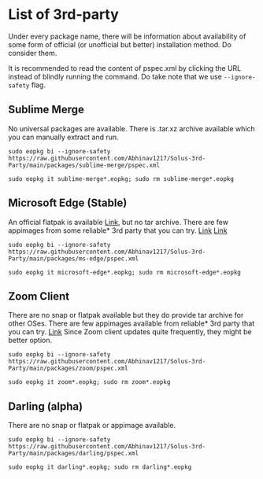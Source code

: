 # List of 3rd-party  

Under every package name, there will be information about availability of some form of official (or unofficial but better) installation method. Do consider them.

It is recommended to read the content of pspec.xml by clicking the URL instead of blindly running the command. Do take note that we use `--ignore-safety` flag.


## Sublime Merge

No universal packages are available. There is .tar.xz archive available which you can manually extract and run.
```
sudo eopkg bi --ignore-safety https://raw.githubusercontent.com/Abhinav1217/Solus-3rd-Party/main/packages/sublime-merge/pspec.xml

sudo eopkg it sublime-merge*.eopkg; sudo rm sublime-merge*.eopkg
```

## Microsoft Edge (Stable)
An official flatpak is available [Link](https://flathub.org/apps/details/com.microsoft.Edge), but no tar archive. There are few appimages from some reliable* 3rd party that you can try. [Link](https://gitlab.com/linuxappimage/microsoft_edge) [Link](https://apprepo.de/appimage/edge)

```
sudo eopkg bi --ignore-safety https://raw.githubusercontent.com/Abhinav1217/Solus-3rd-Party/main/packages/ms-edge/pspec.xml

sudo eopkg it microsoft-edge*.eopkg; sudo rm microsoft-edge*.eopkg
```

## Zoom Client 

There are no snap or flatpak available but they do provide tar archive for other OSes. There are few appimages available from reliable* 3rd party that you can try. [Link](https://github.com/probonopd/Zoom.AppImage) Since Zoom client updates quite frequently, they might be better option.

```
sudo eopkg bi --ignore-safety https://raw.githubusercontent.com/Abhinav1217/Solus-3rd-Party/main/packages/zoom/pspec.xml

sudo eopkg it zoom*.eopkg; sudo rm zoom*.eopkg
```

## Darling (alpha)

There are no snap or flatpak or appimage available.

```
sudo eopkg bi --ignore-safety https://raw.githubusercontent.com/Abhinav1217/Solus-3rd-Party/main/packages/darling/pspec.xml

sudo eopkg it darling*.eopkg; sudo rm darling*.eopkg
```